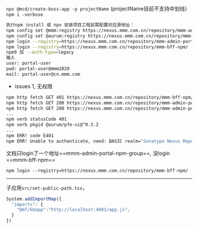 `npx @mcd/create-boss-app -p projectName` (projectName目前不支持中划线）
`npm i -verbose`

```bash
执行npm install 或 npx 安装项目工程前需配置对应源地址：
npm config set @mmm:registry https://nexus.mmm.com.cn/repository/mmm-admin-portal-npm-group/    (脚手架及API方法库 boss-common在该源下)
npm config set @aurum:registry https://nexus.mmm.com.cn/repository/mmm-bff-npm/    (Aurum/pfe-ui 组件库在该源下)
npm login --registry=https://nexus.mmm.com.cn/repository/mmm-admin-portal-npm-group/
npm login --registry=https://nexus.mmm.com.cn/repository/mmm-bff-npm/ 
npm9 加 --auth-type=legacy
输入
user: portal-user
pwd: portal-user@mmm2020
mail: portal-user@cn.mmm.com
```


- issues
1,  无权限
```bash
npm http fetch GET 401 https://nexus.mmm.com.cn/repository/mmm-bff-npm/@aurum%2fpfe-ui 308ms (cache skip)
npm http fetch GET 200 https://nexus.mmm.com.cn/repository/mmm-admin-portal-npm-group/@mmm%2fboss-common 159ms (cache miss)
npm http fetch GET 200 https://nexus.mmm.com.cn/repository/mmm-admin-portal-npm-group/@mmm%2fboss-route 84ms (cache miss)
...
npm verb statusCode 401
npm verb pkgid @aurum/pfe-ui@^0.3.2
...
npm ERR! code E401
npm ERR! Unable to authenticate, need: BASIC realm="Sonatype Nexus Repository Manager"
```
文档只login了一个地址==mmm-admin-portal-npm-group==, 没login ==mmm-bff-npm==
```
npm login --registry=https://nexus.mmm.com.cn/repository/mmm-bff-npm/ 
```

---
子应用`src/set-public-path.tsx`，
```js
System.addImportMap({
  "imports": {
    "@mf/kmapp":"http://localhost:4001/app.js", 
  }
})
```